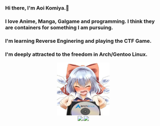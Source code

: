 ### Hi there, I'm Aoi Komiya.👋
### I love Anime, Manga, Galgame and programming. I think they are containers for something I am pursuing.
### I'm learning Reverse Enginering and playing the CTF Game.
### I'm deeply attracted to the freedom in Arch/Gentoo Linux.

<div align="center">
<a href="https://github.com/anuraghazra/github-readme-stats">
  <img height="170px" align="center" src="https://raw.githubusercontent.com/Alizestl/PicoGo/main/Arch_chan.jpg" />
</a>
</div>

<div align="center">
<a href="https://github.com/anuraghazra/github-readme-stats">
  <img height="170px" align="center" src="https://github-readme-stats.vercel.app/api?username=alizestl&show_icons=true&theme=prussian" />
</a>
<a height="170px" href="https://github.com/anuraghazra/github-readme-stats">
  <img height="170px" align="center" src="https://github-readme-stats.vercel.app/api/top-langs/?username=alizestl&layout=compact&langs_count=8&theme=prussian&size_weight=0.5&count_weight=0.5" />
</a>
</div>
